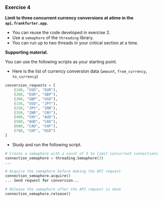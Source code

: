 ### Exercise 4

**Limit to three concurrent currency conversions at atime in the `api.frankfurter.app`.**

* You can reuse the code developed in exercise 2.
* Use a `semaphore` of the `threading` library.
* You can run up to two threads in your critical section at a time.

**Supporting material.**

You can use the following scripts as your starting point. 

* Here is the list of currency conversion data (`amount`, `from_currency`, `to_currency`)

```python
conversion_requests = [
    (100, "USD", "EUR"),
    (200, "EUR", "GBP"),
    (300, "GBP", "USD"),
    (150, "USD", "JPY"),
    (250, "JPY", "INR"),
    (350, "INR", "CNY"),
    (400, "CNY", "AUD"),
    (500, "AUD", "CAD"),
    (600, "CAD", "CHF"),
    (700, "CHF", "USD")
]
```

* Study and run the following script.

```python
# Create a semaphore with a count of 3 to limit concurrent connections
connection_semaphore = threading.Semaphore(3)
...

# Acquire the semaphore before making the API request
connection_semaphore.acquire()
... Send request for conversion...

# Release the semaphore after the API request is done
connection_semaphore.release()
```

